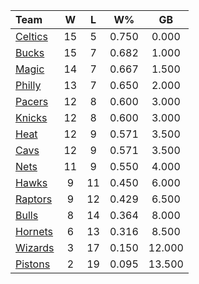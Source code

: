 | Team                            |  W  |  L  |  W%   |   GB   |
|:--------------------------------|:---:|:---:|:-----:|:------:|
| [Celtics](/r/bostonceltics)     | 15  |  5  | 0.750 | 0.000  |
| [Bucks](/r/MkeBucks)            | 15  |  7  | 0.682 | 1.000  |
| [Magic](/r/OrlandoMagic)        | 14  |  7  | 0.667 | 1.500  |
| [Philly](/r/sixers)             | 13  |  7  | 0.650 | 2.000  |
| [Pacers](/r/pacers)             | 12  |  8  | 0.600 | 3.000  |
| [Knicks](/r/NYKnicks)           | 12  |  8  | 0.600 | 3.000  |
| [Heat](/r/heat)                 | 12  |  9  | 0.571 | 3.500  |
| [Cavs](/r/clevelandcavs)        | 12  |  9  | 0.571 | 3.500  |
| [Nets](/r/GoNets)               | 11  |  9  | 0.550 | 4.000  |
| [Hawks](/r/AtlantaHawks)        |  9  | 11  | 0.450 | 6.000  |
| [Raptors](/r/torontoraptors)    |  9  | 12  | 0.429 | 6.500  |
| [Bulls](/r/chicagobulls)        |  8  | 14  | 0.364 | 8.000  |
| [Hornets](/r/CharlotteHornets)  |  6  | 13  | 0.316 | 8.500  |
| [Wizards](/r/washingtonwizards) |  3  | 17  | 0.150 | 12.000 |
| [Pistons](/r/DetroitPistons)    |  2  | 19  | 0.095 | 13.500 |